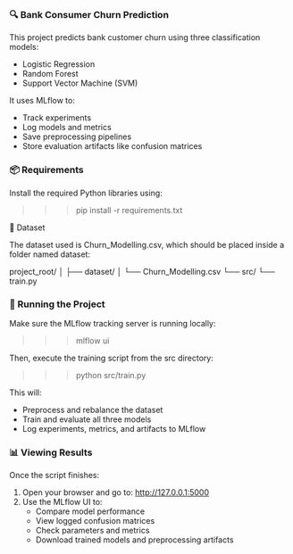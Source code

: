 ### 🔍 Bank Consumer Churn Prediction

This project predicts bank customer churn using three classification models:
- Logistic Regression
- Random Forest
- Support Vector Machine (SVM)

It uses MLflow to:
- Track experiments
- Log models and metrics
- Save preprocessing pipelines
- Store evaluation artifacts like confusion matrices

### 📦 Requirements

Install the required Python libraries using:

>>> pip install -r requirements.txt

📁 Dataset

The dataset used is Churn_Modelling.csv, which should be placed inside a folder named dataset:

project_root/
│
├── dataset/
│   └── Churn_Modelling.csv
└── src/
    └── train.py

### 🚀 Running the Project

Make sure the MLflow tracking server is running locally:

>>> mlflow ui

Then, execute the training script from the src directory:


>>> python src/train.py

This will:
- Preprocess and rebalance the dataset
- Train and evaluate all three models
- Log experiments, metrics, and artifacts to MLflow

### 📊 Viewing Results

Once the script finishes:
1. Open your browser and go to: http://127.0.0.1:5000
2. Use the MLflow UI to:
   - Compare model performance
   - View logged confusion matrices
   - Check parameters and metrics
   - Download trained models and preprocessing artifacts
